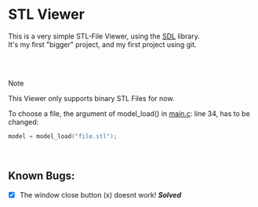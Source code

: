 # STL Viewer
This is a very simple STL-File Viewer, using the [SDL](https://github.com/libsdl-org/SDL) library. <br />
It's my first "bigger" project, and my first project using git.

<br /><br />
> [!NOTE]
> This Viewer only supports binary STL Files for now.

To choose a file, the argument of model_load() in [main.c](https://github.com/josin-1/STL-Viewer/blob/master/STL%20Viewer/main.c): line 34, has to be changed:
``` C
model = model_load("file.stl");
```

<br />

## Known Bugs:
- [x] The window close button (x) doesnt work! ***Solved***
